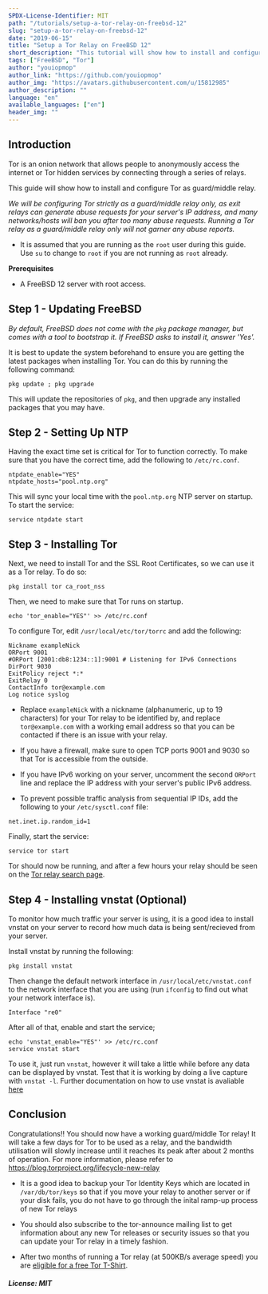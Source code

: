 ```yaml
---
SPDX-License-Identifier: MIT
path: "/tutorials/setup-a-tor-relay-on-freebsd-12"
slug: "setup-a-tor-relay-on-freebsd-12"
date: "2019-06-15"
title: "Setup a Tor Relay on FreeBSD 12"
short_description: "This tutorial will show how to install and configure a Tor Relay on FreeBSD 12"
tags: ["FreeBSD", "Tor"]
author: "youiopmop"
author_link: "https://github.com/youiopmop"
author_img: "https://avatars.githubusercontent.com/u/15812985"
author_description: ""
language: "en"
available_languages: ["en"]
header_img: ""
---
```


## Introduction

Tor is an onion network that allows people to anonymously access the internet or Tor hidden services by connecting through a series of relays.

This guide will show how to install and configure Tor as guard/middle relay.

*We will be configuring Tor strictly as a guard/middle relay only, as exit relays can generate abuse requests for your server's IP address, and many networks/hosts will ban you after too many abuse requests. Running a Tor relay as a guard/middle relay only will not garner any abuse reports.*

* It is assumed that you are running as the `root` user during this guide. Use `su` to change to `root` if you are not running as `root` already.

**Prerequisites**

* A FreeBSD 12 server with root access.

## Step 1 - Updating FreeBSD

*By default, FreeBSD does not come with the `pkg` package manager, but comes with a tool to bootstrap it. If FreeBSD asks to install it, answer 'Yes'.*

It is best to update the system beforehand to ensure you are getting the latest packages when installing Tor. You can do this by running the following command:

```
pkg update ; pkg upgrade
```

This will update the repositories of `pkg`, and then upgrade any installed packages that you may have.

## Step 2 - Setting Up NTP

Having the exact time set is critical for Tor to function correctly. To make sure that you have the correct time, add the following to `/etc/rc.conf`.

```
ntpdate_enable="YES"
ntpdate_hosts="pool.ntp.org"
```
This will sync your local time with the `pool.ntp.org` NTP server on startup. To start the service:

```
service ntpdate start
```

## Step 3 - Installing Tor

Next, we need to install Tor and the SSL Root Certificates, so we can use it as a Tor relay. To do so:

```
pkg install tor ca_root_nss
```

Then, we need to make sure that Tor runs on startup.

```
echo 'tor_enable="YES"' >> /etc/rc.conf
```

To configure Tor, edit `/usr/local/etc/tor/torrc` and add the following:

```
Nickname exampleNick
ORPort 9001
#ORPort [2001:db8:1234::1]:9001 # Listening for IPv6 Connections
DirPort 9030
ExitPolicy reject *:*
ExitRelay 0
ContactInfo tor@example.com
Log notice syslog
```
* Replace `exampleNick` with a nickname (alphanumeric, up to 19 characters) for your Tor relay to be identified by, and replace `tor@example.com` with a working email address so that you can be contacted if there is an issue with your relay.

* If you have a firewall, make sure to open TCP ports 9001 and 9030 so that Tor is accessible from the outside.

* If you have IPv6 working on your server, uncomment the second `ORPort` line and replace the IP address with your server's public IPv6 address.

* To prevent possible traffic analysis from sequential IP IDs, add the following to your `/etc/sysctl.conf` file:

```
net.inet.ip.random_id=1
```

Finally, start the service:

```
service tor start
```

Tor should now be running, and after a few hours your relay should be seen on the [Tor relay search page](https://metrics.torproject.org/rs.html).

## Step 4 - Installing vnstat (Optional)

To monitor how much traffic your server is using, it is a good idea to install vnstat on your server to record how much data is being sent/recieved from your server.

Install vnstat by running the following:

```
pkg install vnstat
```

Then change the default network interface in `/usr/local/etc/vnstat.conf` to the network interface that you are using (run `ifconfig` to find out what your network interface is).

```
Interface "re0"
```

After all of that, enable and start the service;

```
echo 'vnstat_enable="YES"' >> /etc/rc.conf
service vnstat start
```

To use it, just run `vnstat`, however it will take a little while before any data can be displayed by vnstat. Test that it is working by doing a live capture with `vnstat -l`. Further documentation on how to use vnstat is avaliable [here](https://humdi.net/vnstat/)

## Conclusion

Congratulations!! You should now have a working guard/middle Tor relay! It will take a few days for Tor to be used as a relay, and the bandwidth utilisation will slowly increase until it reaches its peak after about 2 months of operation. For more information, please refer to https://blog.torproject.org/lifecycle-new-relay

* It is a good idea to backup your Tor Identity Keys which are located in `/var/db/tor/keys` so that if you move your relay to another server or if your disk fails, you do not have to go through the inital ramp-up process of new Tor relays

* You should also subscribe to the tor-announce mailing list to get information about any new Tor releases or security issues so that you can update your Tor relay in a timely fashion.

* After two months of running a Tor relay (at 500KB/s average speed) you are [eligible for a free Tor T-Shirt](https://2019.www.torproject.org/getinvolved/tshirt.html).

##### License: MIT

<!---

Contributors's Certificate of Origin

By making a contribution to this project, I certify that:

(a) The contribution was created in whole or in part by me and I have
    the right to submit it under the license indicated in the file; or

(b) The contribution is based upon previous work that, to the best of my
    knowledge, is covered under an appropriate license and I have the
    right under that license to submit that work with modifications,
    whether created in whole or in part by me, under the same license
    (unless I am permitted to submit under a different license), as
    indicated in the file; or

(c) The contribution was provided directly to me by some other person
    who certified (a), (b) or (c) and I have not modified it.

(d) I understand and agree that this project and the contribution are
    public and that a record of the contribution (including all personal
    information I submit with it, including my sign-off) is maintained
    indefinitely and may be redistributed consistent with this project
    or the license(s) involved.

Signed-off-by: youiopmop <rosethorn@riseup.net>

-->
